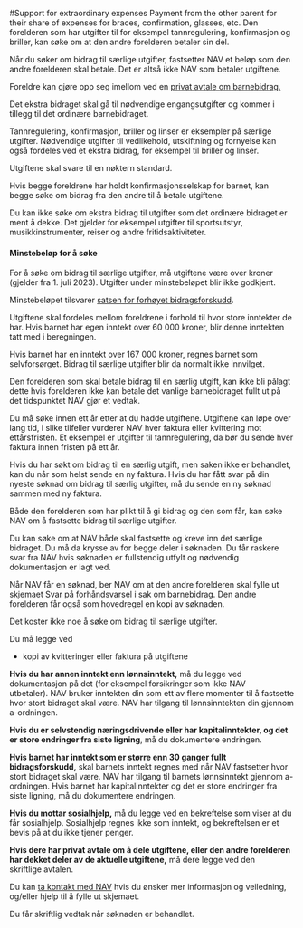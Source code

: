 #Support for extraordinary expenses
Payment from the other parent for their share of expenses for braces, confirmation, glasses, etc.
Den forelderen som har utgifter til for eksempel tannregulering, konfirmasjon og briller, kan søke om at den andre forelderen betaler sin del. 

 Når du søker om bidrag til særlige utgifter, fastsetter NAV et beløp som den andre forelderen skal betale. Det er altså ikke NAV som betaler utgiftene.

 Foreldre kan gjøre opp seg imellom ved en [privat avtale om barnebidrag.](https://www.nav.no/barnebidrag#privatavtale)

 Det ekstra bidraget skal gå til nødvendige engangsutgifter og kommer i tillegg til det ordinære barnebidraget. 

 Tannregulering, konfirmasjon, briller og linser er eksempler på særlige utgifter. Nødvendige utgifter til vedlikehold, utskiftning og fornyelse kan også fordeles ved et ekstra bidrag, for eksempel til briller og linser.

 Utgiftene skal svare til en nøktern standard.

 Hvis begge foreldrene har holdt konfirmasjonsselskap for barnet, kan begge søke om bidrag fra den andre til å betale utgiftene.

 Du kan ikke søke om ekstra bidrag til utgifter som det ordinære bidraget er ment å dekke. Det gjelder for eksempel utgifter til sportsutstyr, musikkinstrumenter, reiser og andre fritidsaktiviteter.

 #### Minstebeløp for å søke

 For å søke om bidrag til særlige utgifter, må utgiftene være over  kroner (gjelder fra 1. juli 2023). Utgifter under minstebeløpet blir ikke godkjent.

 Minstebeløpet tilsvarer [satsen for forhøyet bidragsforskudd](https://www.nav.no/satser#bidragsforskudd).

 Utgiftene skal fordeles mellom foreldrene i forhold til hvor store inntekter de har. Hvis barnet har egen inntekt over 60 000 kroner, blir denne inntekten tatt med i beregningen.

 Hvis barnet har en inntekt over 167 000 kroner, regnes barnet som selvforsørget. Bidrag til særlige utgifter blir da normalt ikke innvilget.

 Den forelderen som skal betale bidrag til en særlig utgift, kan ikke bli pålagt dette hvis forelderen ikke kan betale det vanlige barnebidraget fullt ut på det tidspunktet NAV gjør et vedtak.

  Du må søke innen ett år etter at du hadde utgiftene. Utgiftene kan løpe over lang tid, i slike tilfeller vurderer NAV hver faktura eller kvittering mot ettårsfristen. Et eksempel er utgifter til tannregulering, da bør du sende hver faktura innen fristen på ett år.

 Hvis du har søkt om bidrag til en særlig utgift, men saken ikke er behandlet, kan du når som helst sende en ny faktura. Hvis du har fått svar på din nyeste søknad om bidrag til særlig utgifter, må du sende en ny søknad sammen med ny faktura.

 Både den forelderen som har plikt til å gi bidrag og den som får, kan søke NAV om å fastsette bidrag til særlige utgifter. 

 Du kan søke om at NAV både skal fastsette og kreve inn det særlige bidraget. Du må da krysse av for begge deler i søknaden. Du får raskere svar fra NAV hvis søknaden er fullstendig utfylt og nødvendig dokumentasjon er lagt ved.

 Når NAV får en søknad, ber NAV om at den andre forelderen skal fylle ut skjemaet Svar på forhåndsvarsel i sak om barnebidrag. Den andre forelderen får også som hovedregel en kopi av søknaden. 

 Det koster ikke noe å søke om bidrag til særlige utgifter. 

 Du må legge ved

 * kopi av kvitteringer eller faktura på utgiftene

 **Hvis du har annen inntekt enn lønnsinntekt,** må du legge ved dokumentasjon på det (for eksempel forsikringer som ikke NAV utbetaler). NAV bruker inntekten din som ett av flere momenter til å fastsette hvor stort bidraget skal være. NAV har tilgang til lønnsinntekten din gjennom a-ordningen. 

 **Hvis du er selvstendig næringsdrivende eller har kapitalinntekter, og det er store endringer fra siste ligning**, må du dokumentere endringen. 

 **Hvis barnet har inntekt som er større enn 30 ganger fullt bidragsforskudd,** skal barnets inntekt regnes med når NAV fastsetter hvor stort bidraget skal være. NAV har tilgang til barnets lønnsinntekt gjennom a-ordningen. Hvis barnet har kapitalinntekter og det er store endringer fra siste ligning, må du dokumentere endringen.

 **Hvis du mottar sosialhjelp,** må du legge ved en bekreftelse som viser at du får sosialhjelp. Sosialhjelp regnes ikke som inntekt, og bekreftelsen er et bevis på at du ikke tjener penger.

 **Hvis dere har privat avtale om å dele utgiftene, eller den andre forelderen har dekket deler av de aktuelle utgiftene,** må dere legge ved den skriftlige avtalen. 

 Du kan [ta kontakt med NAV](/kontaktoss) hvis du ønsker mer informasjon og veiledning, og/eller hjelp til å fylle ut skjemaet.

 Du får skriftlig vedtak når søknaden er behandlet. 

 